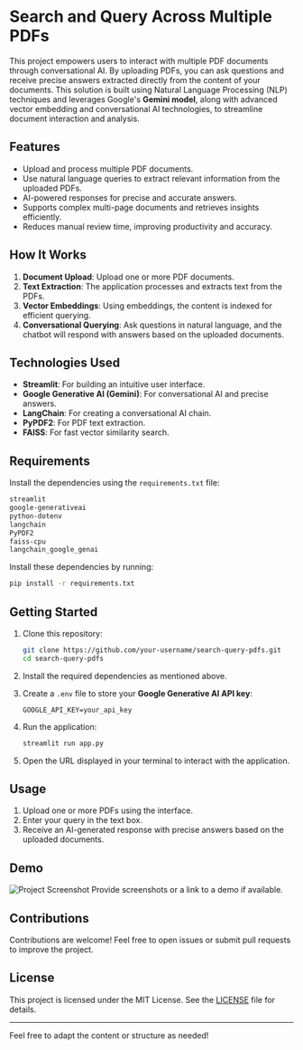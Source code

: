 # Search and Query Across Multiple PDFs  

This project empowers users to interact with multiple PDF documents through conversational AI. By uploading PDFs, you can ask questions and receive precise answers extracted directly from the content of your documents. This solution is built using Natural Language Processing (NLP) techniques and leverages Google's **Gemini model**, along with advanced vector embedding and conversational AI technologies, to streamline document interaction and analysis.  

## Features  

- Upload and process multiple PDF documents.  
- Use natural language queries to extract relevant information from the uploaded PDFs.  
- AI-powered responses for precise and accurate answers.  
- Supports complex multi-page documents and retrieves insights efficiently.  
- Reduces manual review time, improving productivity and accuracy.  

## How It Works  

1. **Document Upload**: Upload one or more PDF documents.  
2. **Text Extraction**: The application processes and extracts text from the PDFs.  
3. **Vector Embeddings**: Using embeddings, the content is indexed for efficient querying.  
4. **Conversational Querying**: Ask questions in natural language, and the chatbot will respond with answers based on the uploaded documents.  

## Technologies Used  

- **Streamlit**: For building an intuitive user interface.  
- **Google Generative AI (Gemini)**: For conversational AI and precise answers.  
- **LangChain**: For creating a conversational AI chain.  
- **PyPDF2**: For PDF text extraction.  
- **FAISS**: For fast vector similarity search.  

## Requirements  

Install the dependencies using the `requirements.txt` file:  

```bash  
streamlit  
google-generativeai  
python-dotenv  
langchain  
PyPDF2  
faiss-cpu  
langchain_google_genai  
```  

Install these dependencies by running:  

```bash  
pip install -r requirements.txt  
```  

## Getting Started  

1. Clone this repository:  

   ```bash  
   git clone https://github.com/your-username/search-query-pdfs.git  
   cd search-query-pdfs  
   ```  

2. Install the required dependencies as mentioned above.  

3. Create a `.env` file to store your **Google Generative AI API key**:  
   ```  
   GOOGLE_API_KEY=your_api_key  
   ```  

4. Run the application:  
   ```bash  
   streamlit run app.py  
   ```  

5. Open the URL displayed in your terminal to interact with the application.  

## Usage  

1. Upload one or more PDFs using the interface.  
2. Enter your query in the text box.  
3. Receive an AI-generated response with precise answers based on the uploaded documents.  

## Demo  
![Project Screenshot](./imagese/qa_system_ui.png) 
Provide screenshots or a link to a demo if available.  

## Contributions  

Contributions are welcome! Feel free to open issues or submit pull requests to improve the project.  

## License  

This project is licensed under the MIT License. See the [LICENSE](LICENSE) file for details.  

---  

Feel free to adapt the content or structure as needed!
